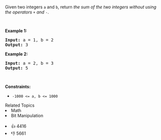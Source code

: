 <p>Given two integers <code>a</code> and <code>b</code>, return <em>the sum of the two integers without using the operators</em> <code>+</code> <em>and</em> <code>-</code>.</p>

<p>&nbsp;</p> 
<p><strong class="example">Example 1:</strong></p> 
<pre><strong>Input:</strong> a = 1, b = 2
<strong>Output:</strong> 3
</pre>
<p><strong class="example">Example 2:</strong></p> 
<pre><strong>Input:</strong> a = 2, b = 3
<strong>Output:</strong> 5
</pre> 
<p>&nbsp;</p> 
<p><strong>Constraints:</strong></p>

<ul> 
 <li><code>-1000 &lt;= a, b &lt;= 1000</code></li> 
</ul>

<div><div>Related Topics</div><div><li>Math</li><li>Bit Manipulation</li></div></div><br><div><li>👍 4416</li><li>👎 5661</li></div>
